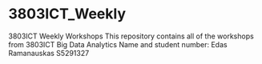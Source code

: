 # 3803ICT_Weekly
3803ICT Weekly Workshops
This repository contains all of the workshops from 3803ICT Big Data Analytics
Name and student number: Edas Ramanauskas S5291327
